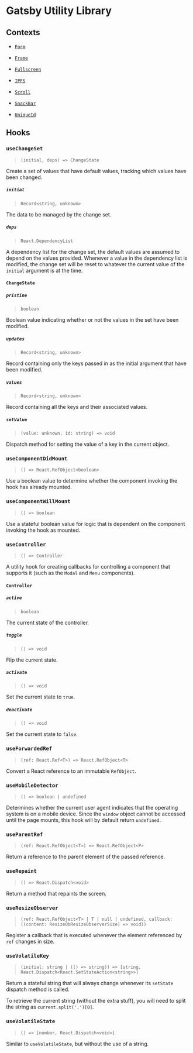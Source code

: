 # Gatsby Utility Library

## Contexts

- [`Form`](./lib/form/README.md)

- [`Frame`](./lib/frame/README.md)

- [`Fullscreen`](./lib/fullscreen/README.md)

- [`IPFS`](./lib/ipfs/README.md)

- [`Scroll`](./lib/scroll/README.md)

- [`SnackBar`](./lib/snack-bar/README.md)

- [`UniqueId`](./lib/unique-id/README.md)

## Hooks

### `useChangeSet`
> `(initial, deps) => ChangeState`

Create a set of values that have default values, tracking which values have been
changed.

##### `initial`
> `Record<string, unknown>`

The data to be managed by the change set.

##### `deps`
> `React.DependencyList`

A dependency list for the change set, the default values are assumed to depend
on the values provided. Whenever a value in the dependency list is modified, the
change set will be reset to whatever the current value of the `initial` argument
is at the time.

#### `ChangeState`

##### `pristine`
> `boolean`

Boolean value indicating whether or not the values in the set have been
modified.

##### `updates`
> `Record<string, unknown>`

Record containing only the keys passed in as the initial argument that have been
modified.

##### `values`
> `Record<string, unknown>`

Record containing all the keys and their associated values.

##### `setValue`
> `(value: unknown, id: string) => void`

Dispatch method for setting the value of a key in the current object.

### `useComponentDidMount`
> `() => React.RefObject<boolean>`

Use a boolean value to determine whether the component invoking the hook has
already mounted.

### `useComponentWillMount`
> `() => boolean`

Use a stateful boolean value for logic that is dependent on the component
invoking the hook as mounted.

### `useController`
> `() => Controller`

A utility hook for creating callbacks for controlling a component that supports
it (such as the `Modal` and `Menu` components).

#### `Controller`

##### `active`
> `boolean`

The current state of the controller.

##### `toggle`
> `() => void`

Flip the current state.

##### `activate`
> `() => void`

Set the current state to `true`.

##### `deactivate`
> `() => void`

Set the current state to `false`.

### `useForwardedRef`
> `(ref: React.Ref<T>) => React.RefObject<T>`

Convert a React reference to an immutable `RefObject`.

### `useMobileDetector`
> `() => boolean | undefined`

Determines whether the current user agent indicates that the operating system is
on a mobile device. Since the `window` object cannot be accessed until the page
mounts, this hook will by default return `undefined`.

### `useParentRef`
> `(ref: React.RefObject<T>) => React.RefObject<P>`

Return a reference to the parent element of the passed reference.

### `useRepaint`
> `() => React.Dispatch<void>`

Return a method that repaints the screen.

### `useResizeObserver`
> `(ref: React.RefObject<T> | T | null | undefined, callback: ((content:
> ResizeObResizeObserverSize) => void))`

Register a callback that is executed whenever the element referenced by `ref`
changes in size.

### `useVolatileKey`
> `(initial: string | (() => string)) => [string,
> React.Dispatch<React.SetStateAction<string>>]`

Return a stateful string that will always change whenever its `setState`
dispatch method is called.

To retrieve the current string (without the extra stuff), you will need to split
the string as `current.split('.')[0]`.

### `useVolatileState`
> `() => [number, React.Dispatch<void>]`

Similar to `useVolatileState`, but without the use of a string.
